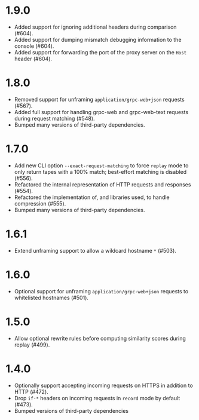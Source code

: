 # 1.9.0

* Added support for ignoring additional headers during comparison (#604).
* Added support for dumping mismatch debugging information to the console (#604).
* Added support for forwarding the port of the proxy server on the `Host` header (#604).

# 1.8.0

* Removed support for unframing `application/grpc-web+json` requests (#567).
* Added full support for handling grpc-web and grpc-web-text requests during request matching (#548).
* Bumped many versions of third-party dependencies.

# 1.7.0

* Add new CLI option `--exact-request-matching` to force `replay` mode to only return tapes with a 100% match; best-effort matching is disabled (#556).
* Refactored the internal representation of HTTP requests and responses (#554).
* Refactored the implementation of, and libraries used, to handle compression (#555).
* Bumped many versions of third-party dependencies.

# 1.6.1

* Extend unframing support to allow a wildcard hostname `*` (#503).

# 1.6.0

* Optional support for unframing `application/grpc-web+json` requests to whitelisted hostnames (#501).

# 1.5.0

* Allow optional rewrite rules before computing similarity scores during replay (#499).

# 1.4.0

* Optionally support accepting incoming requests on HTTPS in addition to HTTP (#472).
* Drop `if-*` headers on incoming requests in `record` mode by default (#473).
* Bumped versions of third-party dependencies
